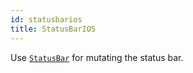 ```yaml
---
id: statusbarios
title: StatusBarIOS
---
```


Use [`StatusBar`](docs/statusbar.html) for mutating the status bar.
